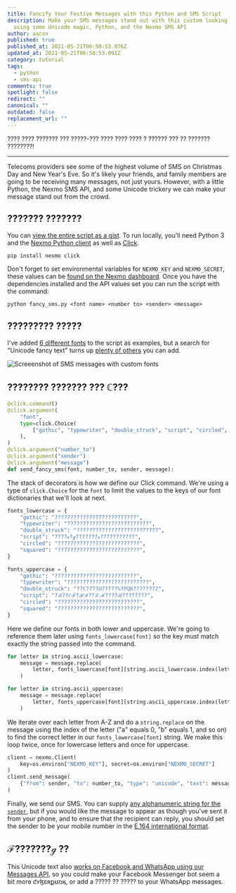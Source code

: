 ```yaml
---
title: Fancify Your Festive Messages with this Python and SMS Script
description: Make your SMS messages stand out with this custom looking font
  using some Unicode magic, Python, and the Nexmo SMS API
author: aaron
published: true
published_at: 2021-05-21T06:50:53.076Z
updated_at: 2021-05-21T06:50:53.091Z
category: tutorial
tags:
  - python
  - sms-api
comments: true
spotlight: false
redirect: ""
canonical: ""
outdated: false
replacement_url: ""
---
```

???? ???? ??????? ??? ?????-??? ???? ???? ???? ? ?????? ??? ?? ??????? ????????!

- - -

Telecoms providers see some of the highest volume of SMS on Christmas Day and New Year's Eve. So it's likely your friends, and family members are going to be receiving many messages, not just yours. However, with a little Python, the Nexmo SMS API, and some Unicode trickery we can make your message stand out from the crowd.

## ??????? ???????

You can [view the entire script as a gist](https://gist.github.com/aaronbassett/1cdee3106f09f65d4f4d821d64d37d94). To run locally, you'll need  Python 3 and the [Nexmo Python client](https://github.com/Nexmo/nexmo-python/) as well as [Click](https://click.palletsprojects.com/en/7.x/).

```
pip install nexmo click
```

Don't forget to set environmental variables for `NEXMO_KEY` and `NEXMO_SECRET`, these values can be [found on the Nexmo dashboard](https://dashboard.nexmo.com/getting-started-guide). Once you have the dependencies installed and the API values set you can run the script with the command:

```
python fancy_sms.py <font name> <number to> <sender> <message>
```

## ????????? ?????

I've added [6 different fonts](https://gist.github.com/aaronbassett/1cdee3106f09f65d4f4d821d64d37d94#file-fancy_sms-py-L19-L26) to the script as examples, but a search for "Unicode fancy text" turns up [plenty of others](https://lingojam.com/FancyTextGenerator) you can add.

![Screeenshot of SMS messages with custom fonts](/content/blog/fancify-your-festive-messages-with-this-python-and-sms-script/img_e4245ad49adf-1.jpeg "Screeenshot of SMS messages with custom fonts")



## ???????? ??????? ??? ℂ???

```python
@click.command()
@click.argument(
    "font",
    type=click.Choice(
        ["gothic", "typewriter", "double_struck", "script", "circled", "squared"]
    ),
)
@click.argument("number_to")
@click.argument("sender")
@click.argument("message")
def send_fancy_sms(font, number_to, sender, message):
```

The stack of decorators is how we define our Click command. We're using a type of `click.Choice` for the `font` to limit the values to the keys of our font dictionaries that we'll look at next.

```python
fonts_lowercase = {
    "gothic": "??????????????????????????",
    "typewriter": "??????????????????????????",
    "double_struck": "??????????????????????????",
    "script": "????ℯ?ℊ???????ℴ???????????",
    "circled": "??????????????????????????",
    "squared": "??????????????????????????",
}

fonts_uppercase = {
    "gothic": "??????????????????????????",
    "typewriter": "??????????????????????????",
    "double_struck": "??ℂ????ℍ?????ℕ?ℙℚℝ???????ℤ",
    "script": "?ℬ??ℰℱ?ℋℐ??ℒℳ????ℛ????????",
    "circled": "??????????????????????????",
    "squared": "??????????????????????????",
}
```

Here we define our fonts in both lower and uppercase. We're going to reference them later using `fonts_lowercase[font]` so the key must match exactly the string passed into the command.

```python
for letter in string.ascii_lowercase:
    message = message.replace(
        letter, fonts_lowercase[font][string.ascii_lowercase.index(letter)]
    )

for letter in string.ascii_uppercase:
    message = message.replace(
        letter, fonts_uppercase[font][string.ascii_uppercase.index(letter)]
    )
```

We iterate over each letter from A-Z and do a `string.replace` on the message using the index of the letter ("a" equals 0, "b" equals 1, and so on) to find the correct letter in our `fonts_lowercase[font]` string. We make this loop twice, once for lowercase letters and once for uppercase.

```python
client = nexmo.Client(
    key=os.environ["NEXMO_KEY"], secret=os.environ["NEXMO_SECRET"]
)
client.send_message(
    {"from": sender, "to": number_to, "type": "unicode", "text": message}
)
```

Finally, we send our SMS. You can supply [any alphanumeric string for the `sender`](https://developer.nexmo.com/messaging/sms/guides/custom-sender-id), but if you would like the message to appear as though you've sent it from your phone, and to ensure that the recipient can reply, you should set the sender to be your mobile number in the [E.164 international format](https://help.nexmo.com/hc/en-us/articles/204015593).

## ℱ???????ℊ ??

This Unicode text also [works on Facebook and WhatsApp using our Messages API](https://developer.nexmo.com/messages/overview), so you could make your Facebook Messenger bot seem a bit more ƈʏɮɛʀքʊռӄ, or add a ????? ?? ????? to your WhatsApp messages.
